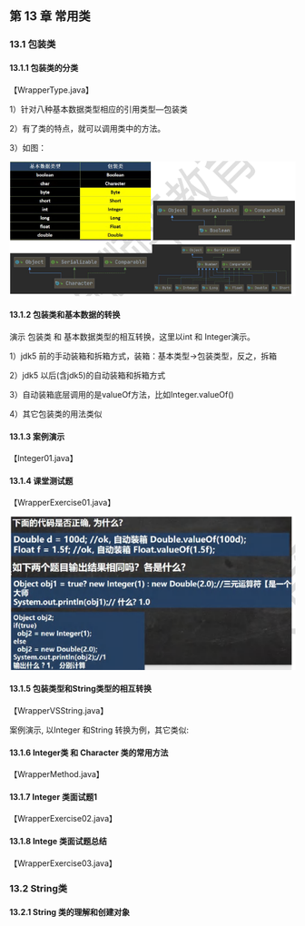 ## 第 13 章 常用类

### 13.1 包装类

#### 13.1.1 包装类的分类

【WrapperType.java】

1）针对八种基本数据类型相应的引用类型—包装类

2）有了类的特点，就可以调用类中的方法。

3）如图：

![image-20231007141444823](13常用类.assets/image-20231007141444823.png)

#### 13.1.2 包装类和基本数据的转换

演示 包装类 和 基本数据类型的相互转换，这里以int 和 Integer演示。

1）jdk5 前的手动装箱和拆箱方式，装箱：基本类型->包装类型，反之，拆箱

2）jdk5 以后(含jdk5)的自动装箱和拆箱方式

3）自动装箱底层调用的是valueOf方法，比如Integer.valueOf()

4）其它包装类的用法类似

#### 13.1.3 案例演示

【Integer01.java】

#### 13.1.4 课堂测试题

【WrapperExercise01.java】

![image-20231007144911117](13常用类.assets/image-20231007144911117.png)

#### 13.1.5 包装类型和String类型的相互转换 

【WrapperVSString.java】

案例演示, 以Integer 和String 转换为例，其它类似:

#### 13.1.6 Integer类 和 Character 类的常用方法

【WrapperMethod.java】

#### 13.1.7 Integer 类面试题1

【WrapperExercise02.java】

#### 13.1.8 Intege 类面试题总结

【WrapperExercise03.java】

### 13.2 String类

#### 13.2.1 String 类的理解和创建对象

